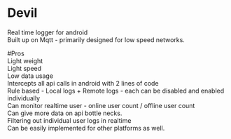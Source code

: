 # Devil
Real time logger for android<br>
Built up on Mqtt - primarily designed for low speed networks.

#Pros<br>
Light weight<br>
Light speed<br>
Low data usage<br>
Intercepts all api calls in android with 2 lines of code<br>
Rule based - Local logs + Remote logs - each can be disabled and enabled individually<br>
Can monitor realtime user - online user count / offline user count<br>
Can give more data on api bottle necks. <br>
Filtering out individual user logs in realtime<br>
Can be easily implemented for other platforms as well.<br>
